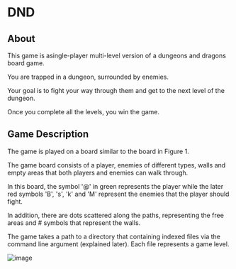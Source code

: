 # DND
## About
This game is asingle-player multi-level version of a dungeons and dragons board game.

You are trapped in a dungeon, surrounded by enemies. 

Your goal is to fight your way through them and get to the next level of the dungeon. 

Once you complete all the levels, you win the game.

## Game Description
The game is played on a board similar to the board in Figure 1. 

The game board consists of a player, enemies of different types, walls and empty areas that both players and enemies can walk through.

In this board, the symbol '@' in green represents the player while the later red symbols 'B', 's', 'k' and 'M' represent the enemies that the player should fight. 

In addition, there are dots scattered along the paths, representing the free areas and # symbols that represent the walls. 

The game takes a path to a directory that containing indexed files via the command line argument (explained later). Each file represents a game level.

![image](https://user-images.githubusercontent.com/102467192/209524647-0c9ddeed-0568-4495-aa2e-b2170eef7a15.png)

